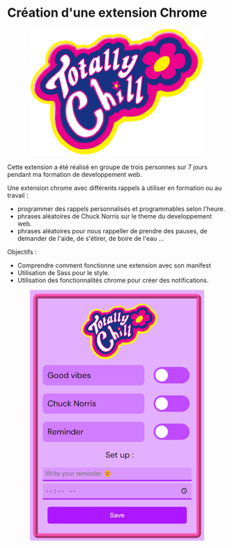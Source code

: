 # Création d'une extension Chrome

<p align="center">
  <img src="./icons/icon16.PNG" alt="extension icon" width="400px" height="auto"/>
</p>

Cette extension a été réalisé en groupe de trois personnes sur 7 jours pendant ma formation de developpement web.

Une extension chrome avec différents rappels  à utiliser en formation ou au travail :
  - programmer des rappels personnalisés et programmables selon l'heure.
  - phrases aléatoires de Chuck Norris sur le theme du developpement web.
  - phrases aléatoires pour nous rappeller de prendre des pauses, de demander de l'aide, de s'étirer, de boire de l'eau ...


Objectifs : 
  - Comprendre comment fonctionne une extension avec son manifest
  - Utilisation de Sass pour le style.
  - Utilisation des fonctionnalités chrome pour créer des notifications.

<p align="center">
  <img src="./img/TC.png" alt="extension menu" width="400px" height="auto"/>
</p>
